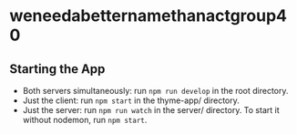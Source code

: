 # weneedabetternamethanactgroup40

## Starting the App
* Both servers simultaneously: run ```npm run develop``` in the root directory.
* Just the client: run ```npm start``` in the thyme-app/ directory.
* Just the server: run ```npm run watch``` in the server/ directory. To start it without nodemon, run ```npm start```.